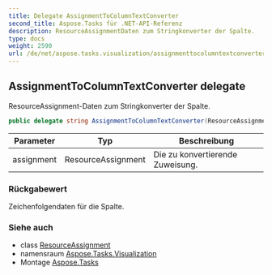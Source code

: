 ```yaml
---
title: Delegate AssignmentToColumnTextConverter
second_title: Aspose.Tasks für .NET-API-Referenz
description: ResourceAssignmentDaten zum Stringkonverter der Spalte.
type: docs
weight: 2590
url: /de/net/aspose.tasks.visualization/assignmenttocolumntextconverter/
---
```

## AssignmentToColumnTextConverter delegate

ResourceAssignment-Daten zum Stringkonverter der Spalte.

```csharp
public delegate string AssignmentToColumnTextConverter(ResourceAssignment assignment);
```

| Parameter | Typ | Beschreibung |
| --- | --- | --- |
| assignment | ResourceAssignment | Die zu konvertierende Zuweisung. |

### Rückgabewert

Zeichenfolgendaten für die Spalte.

### Siehe auch

* class [ResourceAssignment](../../aspose.tasks/resourceassignment/)
* namensraum [Aspose.Tasks.Visualization](../../aspose.tasks.visualization/)
* Montage [Aspose.Tasks](../../)


